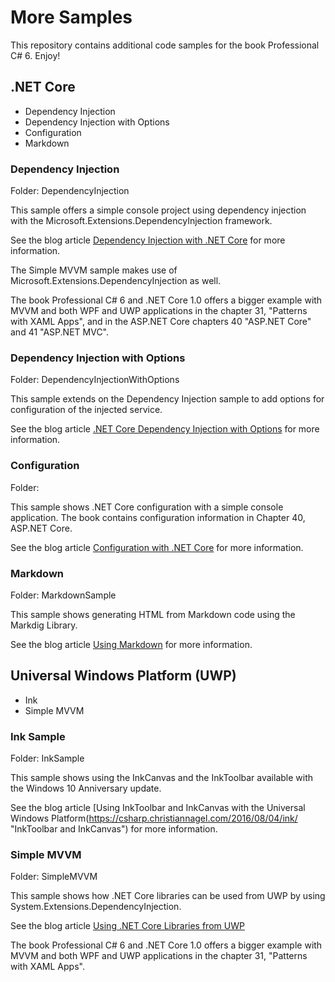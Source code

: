 # More Samples

This repository contains additional code samples for the book Professional C# 6. Enjoy!

## .NET Core

* Dependency Injection
* Dependency Injection with Options
* Configuration
* Markdown

### Dependency Injection

Folder: DependencyInjection

This sample offers a simple console project using dependency injection with the Microsoft.Extensions.DependencyInjection framework.

See the blog article [Dependency Injection with .NET Core](https://csharp.christiannagel.com/2016/06/04/dependencyinjection/ "Dependency Inection") for more information.

The Simple MVVM sample makes use of Microsoft.Extensions.DependencyInjection as well.

The book Professional C# 6 and .NET Core 1.0 offers a bigger example with MVVM and both WPF and UWP applications in the chapter 31, "Patterns with XAML Apps", and in the ASP.NET Core chapters 40 "ASP.NET Core" and 41 "ASP.NET MVC". 

### Dependency Injection with Options

Folder: DependencyInjectionWithOptions

This sample extends on the Dependency Injection sample to add options for configuration of the injected service.

See the blog article [.NET Core Dependency Injection with Options](https://csharp.christiannagel.com/2016/07/27/diwithoptions/ "DI with Options") for more information.

### Configuration

Folder:

This sample shows .NET Core configuration with a simple console application. The book contains configuration information in Chapter 40, ASP.NET Core.

See the blog article [Configuration with .NET Core](https://csharp.christiannagel.com/2016/08/02/netcoreconfiguration/ "Configuration") for more information.

### Markdown

Folder: MarkdownSample

This sample shows generating HTML from Markdown code using the Markdig Library.

See the blog article [Using Markdown](https://csharp.christiannagel.com/2016/07/03/markdown/ "Using Markdown") for more information.

## Universal Windows Platform (UWP)

* Ink
* Simple MVVM

### Ink Sample

Folder: InkSample

This sample shows using the InkCanvas and the InkToolbar available with the Windows 10 Anniversary update.

See the blog article [Using InkToolbar and InkCanvas with the Universal Windows Platform(https://csharp.christiannagel.com/2016/08/04/ink/ "InkToolbar and InkCanvas") for more information.

### Simple MVVM

Folder: SimpleMVVM

This sample shows how .NET Core libraries can be used from UWP by using System.Extensions.DependencyInjection.

See the blog article [Using .NET Core Libraries from UWP](https://csharp.christiannagel.com/2016/05/23/netcore-uwp/ "Using .NET Core Libraries")

The book Professional C# 6 and .NET Core 1.0 offers a bigger example with MVVM and both WPF and UWP applications in the chapter 31, "Patterns with XAML Apps". 

